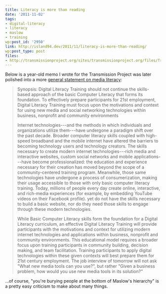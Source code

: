 ```yaml
---
title: Literacy is more than reading
date: '2011-11-02'
tags:
- digital-literacy
- literacy
- maslow
- training
wp:post_id: '2950'
link: http://island94.dev/2011/11/literacy-is-more-than-reading/
wp:post_type: post
files:
- http://transmissionproject.org/sites/transmissionproject.org/files/Transmission%20Project's%20Approach%20to%20Digital%20Literacy.pdf
---
```


Below is a year-old memo I wrote for the Transmission Project was later polished into a more <a href="http://transmissionproject.org/sites/transmissionproject.org/files/Transmission%20Project's%20Approach%20to%20Digital%20Literacy.pdf">general statement on media literacy</a>:
<blockquote>Synopsis: Digital Literacy Training should not continue the skills-based approach of the basic Computer Literacy that forms its foundation. To effectively prepare participants for 21st employment, Digital Literacy Training must focus upon the motivations and context for using new media and social networking technologies within business, nonprofit and community environments

Internet technologies---and the methods in which individuals and organizations utilize them---have undergone a paradigm shift over the past decade. Broader computer literacy skills coupled with high-speed broadband and the mobile internet have altered the barriers to becoming technology users and technology creators. The skills necessary to create modern internet technologies---rich media and interactive websites, custom social networks and mobile applications---have become professionalized: the education and experience necessary for their creation has moved beyond the scope of a community-centered training program. Meanwhile, those same technologies have undergone a process of consumerization, making their usage accessible to those with only basic computer literacy training. Today, millions of people every day create online, interactive, and rich-media experiences (for example, by embedding YouTube videos on their Facebook profile). yet do not have the skills necessary to build a basic website, nor do they need those skills to engage through these modern technologies.

While Basic Computer Literacy skills form the foundation for a Digital Literacy curriculum, an effective Digital Literacy Training will provide participants with the motivations and context for utilizing modern internet technologies and applications within business, nonprofit and community environments. This educational model requires a broader focus upon training participants in community building, decision making, and team facilitation. Training participants to apply digital technologies within these given contexts will best prepare them for 21st century employment. The job interview of tomorrow will not ask "What new media tools can you use?", but rather "Given a business problem, how would you use new media tools in its solution?"</blockquote>
...of course, "you're burying people at the bottom of Maslow's hierarchy" is a pretty easy criticism to make about many things.
